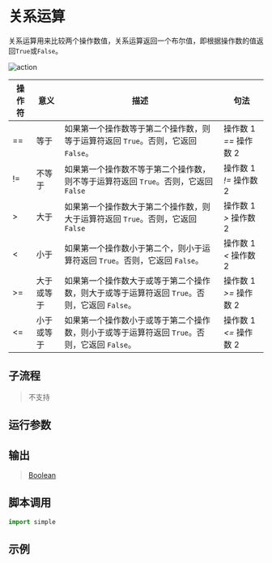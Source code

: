 # 关系运算 
关系运算用来比较两个操作数值，关系运算返回一个布尔值，即根据操作数的值返回`True`或`False`。

![action](./images/2022-11-17_184608.png ':size=90%')


| 操作符 | 意义       | 描述                                                                                          | 句法                   |
| ------ | ---------- | --------------------------------------------------------------------------------------------- | ---------------------- |
| ==     | 等于       | 如果第一个操作数等于第二个操作数，则等于运算符返回 `True`。否则，它返回 `False`。             | 操作数 1 *==* 操作数 2 |
| !=     | 不等于     | 如果第一个操作数不等于第二个操作数，则不等于运算符返回 `True`。否则，它返回 `False`           | 操作数 1 *!=* 操作数 2 |
| >      | 大于  | 如果第一个操作数大于第二个操作数，则大于运算符返回 `True`。否则，它返回 `False`               | 操作数 1 *>* 操作数 2  |
| <      | 小于       | 如果第一个操作数小于第二个，则小于运算符返回 `True`。否则，它返回 `False`。                   | 操作数 1 *<* 操作数 2  |
| >=     | 大于或等于 | 如果第一个操作数大于或等于第二个操作数，则大于或等于运算符返回 `True`。否则，它返回 `False`。 | 操作数 1 *>=* 操作数 2 |
| <=     | 小于或等于 | 如果第一个操作数小于或等于第二个操作数，则小于或等于运算符返回 `True`。否则，它返回 `False`。 | 操作数 1 *<=* 操作数 2 |
## 子流程

> 不支持

## 运行参数



## 输出

> [Boolean](../../types/Boolean.md)

## 脚本调用

```python
import simple


```

## 示例

